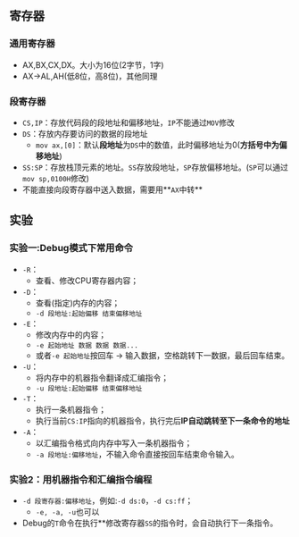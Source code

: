 ## 寄存器

### 通用寄存器

- AX,BX,CX,DX。大小为16位(2字节，1字)
- AX->AL,AH(低8位，高8位)，其他同理

### 段寄存器

- `CS,IP`：存放代码段的段地址和偏移地址，`IP`不能通过`MOV`修改
- `DS`：存放内存要访问的数据的段地址
  - `mov ax,[0]`：默认**段地址**为`DS`中的数值，此时偏移地址为0(**方括号中为偏移地址**)
- `SS:SP`：存放栈顶元素的地址。`SS`存放段地址，`SP`存放偏移地址。(`SP`可以通过`mov sp,0100H`修改)
- 不能直接向段寄存器中送入数据，需要用**`AX`中转**

## 实验

### 实验一:Debug模式下常用命令

- `-R`：
  - 查看、修改CPU寄存器内容；
- `-D`：
  - 查看(指定)内存的内容；
  - `-d 段地址:起始偏移 结束偏移地址`
- `-E`：
  - 修改内存中的内容；
  - `-e 起始地址 数据 数据 数据...`
  - 或者`-e 起始地址`按回车 -> 输入数据，空格跳转下一数据，最后回车结束。
- `-U`：
  - 将内存中的机器指令翻译成汇编指令；
  - `-u 段地址:起始偏移 结束偏移地址`
- `-T`：
  - 执行一条机器指令；
  - 执行当前`CS:IP`指向的机器指令，执行完后**IP自动跳转至下一条命令的地址**
- `-A`：
  - 以汇编指令格式向内存中写入一条机器指令；
  - `-a 段地址:偏移地址`，不输入命令直接按回车结束命令输入。

### 实验2：用机器指令和汇编指令编程

- `-d 段寄存器:偏移地址`，例如:`-d ds:0`，`-d cs:ff`；
  - `-e, -a, -u`也可以
- Debug的`T`命令在执行**修改寄存器`SS`的指令时，会自动执行下一条指令。